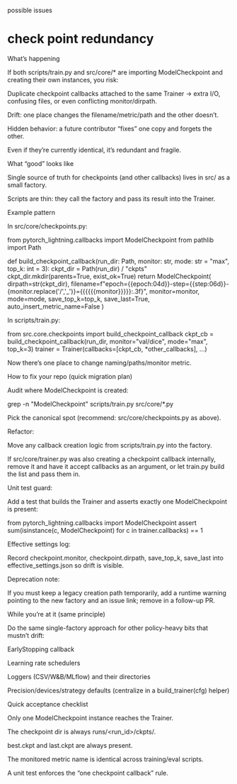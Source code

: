 possible issues

# check point redundancy 

What’s happening

If both scripts/train.py and src/core/* are importing ModelCheckpoint and creating their own instances, you risk:

Duplicate checkpoint callbacks attached to the same Trainer → extra I/O, confusing files, or even conflicting monitor/dirpath.

Drift: one place changes the filename/metric/path and the other doesn’t.

Hidden behavior: a future contributor “fixes” one copy and forgets the other.

Even if they’re currently identical, it’s redundant and fragile.

What “good” looks like

Single source of truth for checkpoints (and other callbacks) lives in src/ as a small factory.

Scripts are thin: they call the factory and pass its result into the Trainer.

Example pattern

In src/core/checkpoints.py:

from pytorch_lightning.callbacks import ModelCheckpoint
from pathlib import Path

def build_checkpoint_callback(run_dir: Path, monitor: str, mode: str = "max", top_k: int = 3):
    ckpt_dir = Path(run_dir) / "ckpts"
    ckpt_dir.mkdir(parents=True, exist_ok=True)
    return ModelCheckpoint(
        dirpath=str(ckpt_dir),
        filename=f"epoch={{epoch:04d}}-step={{step:06d}}-{monitor.replace('/','_')}={{{{{{monitor}}}}}:.3f}",
        monitor=monitor, mode=mode, save_top_k=top_k, save_last=True, auto_insert_metric_name=False
    )


In scripts/train.py:

from src.core.checkpoints import build_checkpoint_callback
ckpt_cb = build_checkpoint_callback(run_dir, monitor="val/dice", mode="max", top_k=3)
trainer = Trainer(callbacks=[ckpt_cb, *other_callbacks], ...)


Now there’s one place to change naming/paths/monitor metric.

How to fix your repo (quick migration plan)

Audit where ModelCheckpoint is created:

grep -n "ModelCheckpoint" scripts/train.py src/core/*.py


Pick the canonical spot (recommend: src/core/checkpoints.py as above).

Refactor:

Move any callback creation logic from scripts/train.py into the factory.

If src/core/trainer.py was also creating a checkpoint callback internally, remove it and have it accept callbacks as an argument, or let train.py build the list and pass them in.

Unit test guard:

Add a test that builds the Trainer and asserts exactly one ModelCheckpoint is present:

from pytorch_lightning.callbacks import ModelCheckpoint
assert sum(isinstance(c, ModelCheckpoint) for c in trainer.callbacks) == 1


Effective settings log:

Record checkpoint.monitor, checkpoint.dirpath, save_top_k, save_last into effective_settings.json so drift is visible.

Deprecation note:

If you must keep a legacy creation path temporarily, add a runtime warning pointing to the new factory and an issue link; remove in a follow-up PR.

While you’re at it (same principle)

Do the same single-factory approach for other policy-heavy bits that mustn’t drift:

EarlyStopping callback

Learning rate schedulers

Loggers (CSV/W&B/MLflow) and their directories

Precision/devices/strategy defaults (centralize in a build_trainer(cfg) helper)

Quick acceptance checklist

Only one ModelCheckpoint instance reaches the Trainer.

The checkpoint dir is always runs/<run_id>/ckpts/.

best.ckpt and last.ckpt are always present.

The monitored metric name is identical across training/eval scripts.

A unit test enforces the “one checkpoint callback” rule.
